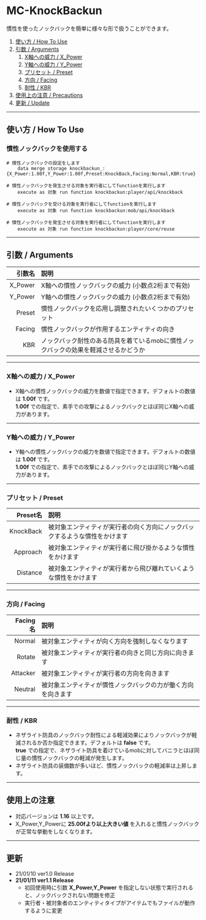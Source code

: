 # MC-KnockBackun
慣性を使ったノックバックを簡単に様々な形で扱うことができます。

1. [使い方 / How To Use](#HowToUse)
1. [引数 / Arguments](#Arguments)
    1. [X軸への威力 / X_Power](#1)
    1. [Y軸への威力 / Y_Power](#2)
    1. [プリセット / Preset](#3)
    1. [方向 / Facing](#4)
    1. [耐性 / KBR](#5)
1. [使用上の注意 / Precautions](#Precautions)
1. [更新 / Update](#Update)

---
<a id="HowToUse"></a>
## 使い方 / How To Use
### 慣性ノックバックを使用する
```
# 慣性ノックバックの設定をします
    data merge storage knockbackun_: {X_Power:1.00f,Y_Power:1.00f,Preset:KnockBack,Facing:Normal,KBR:true}

# 慣性ノックバックを発生させる対象を実行者にしてfunctionを実行します
    execute as 対象 run function knockbackun:player/api/knockback

# 慣性ノックバックを受ける対象を実行者にしてfunctionを実行します
    execute as 対象 run function knockbackun:mob/api/knockback

# 慣性ノックバックを発生させる対象を実行者にしてfunctionを実行します
    execute as 対象 run function knockbackun:player/core/reuse
```

---
<A id="Arguments"></a>
## 引数 / Arguments

| 引数名 | 説明 |
| -: | :- |
| X_Power | X軸への慣性ノックバックの威力 (小数点2桁まで有効) |
| Y_Power | Y軸への慣性ノックバックの威力 (小数点2桁まで有効) |
| Preset | 慣性ノックバックを応用し調整されたいくつかのプリセット |
| Facing | 慣性ノックバックが作用するエンティティの向き |
| KBR | ノックバック耐性のある防具を着ているmobに慣性ノックバックの効果を軽減させるかどうか |

---
<A id="1"></a>
### X軸への威力 / X_Power
* X軸への慣性ノックバックの威力を数値で指定できます。デフォルトの数値は **1.00f** です。  
**1.00f** での指定で、素手での攻撃によるノックバックとほぼ同じX軸への威力があります。

---
<A id="2"></a>
### Y軸への威力 / Y_Power
* Y軸への慣性ノックバックの威力を数値で指定できます。デフォルトの数値は **1.00f** です。  
**1.00f** での指定で、素手での攻撃によるノックバックとほぼ同じY軸への威力があります。

---
<A id="3"></a>
### プリセット / Preset
| Preset名 | 説明 |
| -: | :- |
| KnockBack | 被対象エンティティが実行者の向く方向にノックバックするような慣性をかけます |
| Approach | 被対象エンティティが実行者に飛び掛かるような慣性をかけます |
| Distance | 被対象エンティティが実行者から飛び離れていくような慣性をかけます |

---
<A id="4"></a>
### 方向 / Facing
| Facing名 | 説明 |
| -: | :- |
| Normal | 被対象エンティティが向く方向を強制しなくなります |
| Rotate | 被対象エンティティが実行者の向きと同じ方向に向きます |
| Attacker | 被対象エンティティが実行者の方向を向きます |
| Neutral | 被対象エンティティが慣性ノックバックの力が働く方向を向きます |

---
<A id="5"></a>
### 耐性 / KBR
* ネザライト防具のノックバック耐性による軽減効果によりノックバックが軽減されるか否か指定できます。デフォルトは **false** です。  
**true** での指定で、ネザライト防具を着けているmobに対してバニラとほぼ同じ量の慣性ノックバックの軽減が発生します。  
* ネザライト防具の装備数が多いほど、慣性ノックバックの軽減率は上昇します。

---
<a id="Precautions"></a>
## 使用上の注意
* 対応バージョンは **1.16** 以上です。
* X_Power,Y_Powerに **25.00fより以上大きい値** を入れると慣性ノックバックが正常な挙動をしなくなります。

---
<A id="Update"></a>
## 更新
* 21/01/10 ver1.0 Release
* **21/01/11 ver1.1 Release**  
    * 初回使用時に引数 **X_Power,Y_Power** を指定しない状態で実行されると、ノックバックされない問題を修正  
    * 実行者・被対象者のエンティティタイプがアイテムでもファイルが動作するように変更
